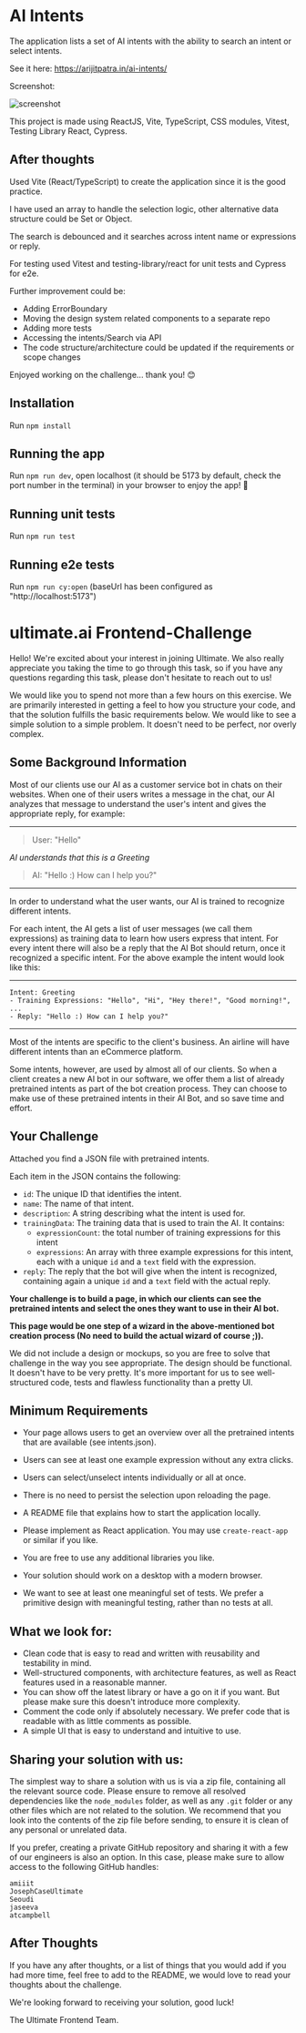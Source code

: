 # AI Intents

The application lists a set of AI intents with the ability to search an intent or select intents.

See it here: https://arijitpatra.in/ai-intents/

Screenshot:

![screenshot](Screenshot.png)

This project is made using ReactJS, Vite, TypeScript, CSS modules, Vitest, Testing Library React, Cypress.

## After thoughts

Used Vite (React/TypeScript) to create the application since it is the good practice.

I have used an array to handle the selection logic, other alternative data structure could be Set or Object.

The search is debounced and it searches across intent name or expressions or reply.

For testing used Vitest and testing-library/react for unit tests and Cypress for e2e.

Further improvement could be:

- Adding ErrorBoundary
- Moving the design system related components to a separate repo
- Adding more tests
- Accessing the intents/Search via API
- The code structure/architecture could be updated if the requirements or scope changes

Enjoyed working on the challenge... thank you! 😊

## Installation

Run `npm install`

## Running the app

Run `npm run dev`, open localhost (it should be 5173 by default, check the port number in the terminal) in your browser to enjoy the app! 🚀

## Running unit tests

Run `npm run test`

## Running e2e tests

Run `npm run cy:open` (baseUrl has been configured as "http://localhost:5173")

#

#

#

# ultimate.ai Frontend-Challenge

Hello! We're excited about your interest in joining Ultimate. We also really appreciate you taking the time to
go through this task, so if you have any questions regarding this task, please don't hesitate to reach out to us!

We would like you to spend not more than a few hours on this exercise. We are primarily interested in getting a feel to
how you structure your code, and that the solution fulfills the basic requirements below. We would like to see a simple
solution to a simple problem. It doesn't need to be perfect, nor overly complex.

## Some Background Information

Most of our clients use our AI as a customer service bot in chats on their websites.
When one of their users writes a message in the chat, our AI analyzes that message to understand the user's intent and
gives the appropriate reply, for example:

---

> User: "Hello"

_AI understands that this is a Greeting_

> AI: "Hello :) How can I help you?"

---

In order to understand what the user wants, our AI is trained to recognize different intents.

For each intent, the AI gets a list of user messages (we call them expressions) as training data to learn
how users express that intent.
For every intent there will also be a reply that the AI Bot should return, once it recognized a specific intent.
For the above example the intent would look like this:

---

```
Intent: Greeting
- Training Expressions: "Hello", "Hi", "Hey there!", "Good morning!", ...
- Reply: "Hello :) How can I help you?"
```

---

Most of the intents are specific to the client's business. An airline will have different intents than an eCommerce
platform.

Some intents, however, are used by almost all of our clients. So when a client creates a new AI bot in our software, we
offer them a list of already pretrained intents as part of the bot creation process. They can choose to make use of
these pretrained intents in their AI Bot, and so save time and effort.

## Your Challenge

Attached you find a JSON file with pretrained intents.

Each item in the JSON contains the following:

- `id`: The unique ID that identifies the intent.
- `name`: The name of that intent.
- `description`: A string describing what the intent is used for.
- `trainingData`: The training data that is used to train the AI. It contains:
  - `expressionCount`: the total number of training expressions for this intent
  - `expressions`: An array with three example expressions for this intent, each with a unique `id` and a `text` field
    with the expression.
- `reply`: The reply that the bot will give when the intent is recognized, containing again a unique `id` and a `text`
  field with the actual reply.

**Your challenge is to build a page, in which our clients can see the pretrained intents and select the ones they want
to use in their AI bot.**

**This page would be one step of a wizard in the above-mentioned bot creation process
(No need to build the actual wizard of course ;)).**

We did not include a design or mockups, so you are free to solve that challenge in the way you see appropriate. The
design should be functional. It doesn't have to be very pretty. It's more important for us to see
well-structured code, tests and flawless functionality than a pretty UI.

## Minimum Requirements

- Your page allows users to get an overview over all the pretrained intents that are available (see intents.json).
- Users can see at least one example expression without any extra clicks.
- Users can select/unselect intents individually or all at once.
- There is no need to persist the selection upon reloading the page.
- A README file that explains how to start the application locally.

- Please implement as React application. You may use `create-react-app` or similar if you like.
- You are free to use any additional libraries you like.
- Your solution should work on a desktop with a modern browser.
- We want to see at least one meaningful set of tests. We prefer a primitive design with meaningful testing, rather than no tests at all.

## What we look for:

- Clean code that is easy to read and written with reusability and testability in mind.
- Well-structured components, with architecture features, as well as React features used in a reasonable manner.
- You can show off the latest library or have a go on it if you want. But please make sure this doesn't introduce more complexity.
- Comment the code only if absolutely necessary. We prefer code that is readable with as little comments as possible.
- A simple UI that is easy to understand and intuitive to use.

## Sharing your solution with us:

The simplest way to share a solution with us is via a zip file, containing all the relevant source code. Please ensure
to remove all resolved dependencies like the `node_modules` folder, as well as any `.git` folder or any other files which are not
related to the solution. We recommend that you look into the contents of the zip file before sending, to ensure it is
clean of any personal or unrelated data.

If you prefer, creating a private GitHub repository and sharing it with a few of our engineers is also an option. In
this case, please make sure to allow access to the following GitHub handles:

```
amiiit
JosephCaseUltimate
Seoudi
jaseeva
atcampbell
```

## After Thoughts

If you have any after thoughts, or a list of things that you would add if you had more time, feel free to add to the README,
we would love to read your thoughts about the challenge.

We're looking forward to receiving your solution, good luck!

The Ultimate Frontend Team.
